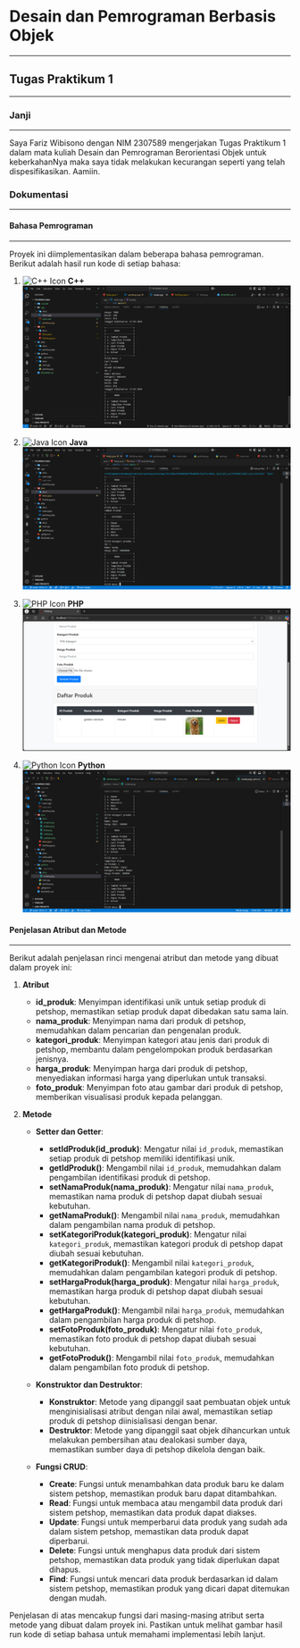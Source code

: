 # Desain dan Pemrograman Berbasis Objek

---

## Tugas Praktikum 1

---

### Janji

---

Saya Fariz Wibisono dengan NIM 2307589 mengerjakan Tugas Praktikum 1 dalam mata kuliah Desain dan Pemrograman Berorientasi Objek untuk keberkahanNya maka saya tidak melakukan kecurangan seperti yang telah dispesifikasikan. Aamiin.

### Dokumentasi

---

#### Bahasa Pemrograman

---

Proyek ini diimplementasikan dalam beberapa bahasa pemrograman. Berikut adalah hasil run kode di setiap bahasa:

1. ![C++ Icon](https://img.icons8.com/color/24/000000/c-plus-plus-logo.png) **C++**
   ![C++ Run](cpp/docs/run.png)

2. ![Java Icon](https://img.icons8.com/color/24/000000/java-coffee-cup-logo.png) **Java**
   ![Java Run](java/docs/run.png)

3. ![PHP Icon](https://img.icons8.com/officel/20/000000/php-logo.png) **PHP**
   ![PHP Run](php/docs/run.png)

4. ![Python Icon](https://img.icons8.com/color/24/000000/python.png) **Python**
   ![Python Run](python/docs/run.png)

#### Penjelasan Atribut dan Metode

---

Berikut adalah penjelasan rinci mengenai atribut dan metode yang dibuat dalam proyek ini:

1. **Atribut**

   - **id_produk**: Menyimpan identifikasi unik untuk setiap produk di petshop, memastikan setiap produk dapat dibedakan satu sama lain.
   - **nama_produk**: Menyimpan nama dari produk di petshop, memudahkan dalam pencarian dan pengenalan produk.
   - **kategori_produk**: Menyimpan kategori atau jenis dari produk di petshop, membantu dalam pengelompokan produk berdasarkan jenisnya.
   - **harga_produk**: Menyimpan harga dari produk di petshop, menyediakan informasi harga yang diperlukan untuk transaksi.
   - **foto_produk**: Menyimpan foto atau gambar dari produk di petshop, memberikan visualisasi produk kepada pelanggan.

2. **Metode**

   - **Setter dan Getter**:

     - **setIdProduk(id_produk)**: Mengatur nilai `id_produk`, memastikan setiap produk di petshop memiliki identifikasi unik.
     - **getIdProduk()**: Mengambil nilai `id_produk`, memudahkan dalam pengambilan identifikasi produk di petshop.
     - **setNamaProduk(nama_produk)**: Mengatur nilai `nama_produk`, memastikan nama produk di petshop dapat diubah sesuai kebutuhan.
     - **getNamaProduk()**: Mengambil nilai `nama_produk`, memudahkan dalam pengambilan nama produk di petshop.
     - **setKategoriProduk(kategori_produk)**: Mengatur nilai `kategori_produk`, memastikan kategori produk di petshop dapat diubah sesuai kebutuhan.
     - **getKategoriProduk()**: Mengambil nilai `kategori_produk`, memudahkan dalam pengambilan kategori produk di petshop.
     - **setHargaProduk(harga_produk)**: Mengatur nilai `harga_produk`, memastikan harga produk di petshop dapat diubah sesuai kebutuhan.
     - **getHargaProduk()**: Mengambil nilai `harga_produk`, memudahkan dalam pengambilan harga produk di petshop.
     - **setFotoProduk(foto_produk)**: Mengatur nilai `foto_produk`, memastikan foto produk di petshop dapat diubah sesuai kebutuhan.
     - **getFotoProduk()**: Mengambil nilai `foto_produk`, memudahkan dalam pengambilan foto produk di petshop.

   - **Konstruktor dan Destruktor**:

     - **Konstruktor**: Metode yang dipanggil saat pembuatan objek untuk menginisialisasi atribut dengan nilai awal, memastikan setiap produk di petshop diinisialisasi dengan benar.
     - **Destruktor**: Metode yang dipanggil saat objek dihancurkan untuk melakukan pembersihan atau dealokasi sumber daya, memastikan sumber daya di petshop dikelola dengan baik.

   - **Fungsi CRUD**:
     - **Create**: Fungsi untuk menambahkan data produk baru ke dalam sistem petshop, memastikan produk baru dapat ditambahkan.
     - **Read**: Fungsi untuk membaca atau mengambil data produk dari sistem petshop, memastikan data produk dapat diakses.
     - **Update**: Fungsi untuk memperbarui data produk yang sudah ada dalam sistem petshop, memastikan data produk dapat diperbarui.
     - **Delete**: Fungsi untuk menghapus data produk dari sistem petshop, memastikan data produk yang tidak diperlukan dapat dihapus.
     - **Find**: Fungsi untuk mencari data produk berdasarkan id dalam sistem petshop, memastikan produk yang dicari dapat ditemukan dengan mudah.

Penjelasan di atas mencakup fungsi dari masing-masing atribut serta metode yang dibuat dalam proyek ini. Pastikan untuk melihat gambar hasil run kode di setiap bahasa untuk memahami implementasi lebih lanjut.
